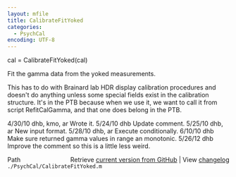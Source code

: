 ```yaml
---
layout: mfile
title: CalibrateFitYoked
categories:
  - PsychCal
encoding: UTF-8
---
```


cal = CalibrateFitYoked(cal)

Fit the gamma data from the yoked measurements.

This has to do with Brainard lab HDR display calibration procedures
and doesn't do anything unless some special fields exist
in the calibration structure.  It's in the PTB because when we use
it, we want to call it from script RefitCalGamma, and that one does
belong in the PTB.

4/30/10  dhb, kmo, ar  Wrote it.
5/24/10  dhb           Update comment.
5/25/10  dhb, ar       New input format.
5/28/10  dhb, ar       Execute conditionally.
6/10/10  dhb           Make sure returned gamma values in range an monotonic.
5/26/12  dhb           Improve the comment so this is a little less weird.


<div class="code_header" style="text-align:right;">
  <span style="float:left;">Path&nbsp;&nbsp;</span> <span class="counter">Retrieve <a href=
  "https://raw.github.com/Psychtoolbox-3/Psychtoolbox-3/beta/./PsychCal/CalibrateFitYoked.m">current version from GitHub</a> | View <a href=
  "https://github.com/Psychtoolbox-3/Psychtoolbox-3/commits/beta/./PsychCal/CalibrateFitYoked.m">changelog</a></span>
</div>
<div class="code">
  <code>./PsychCal/CalibrateFitYoked.m</code>
</div>
